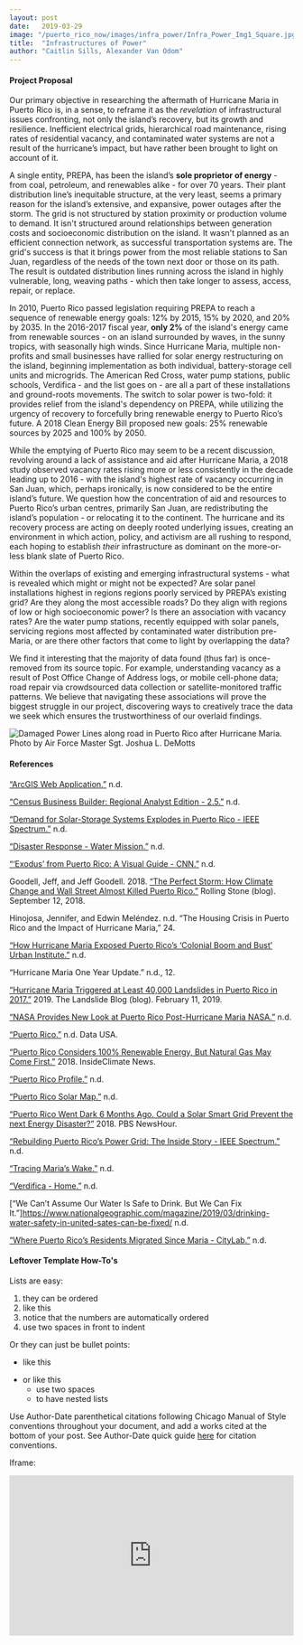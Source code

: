```yaml
---
layout: post
date:   2019-03-29
image: "/puerto_rico_now/images/infra_power/Infra_Power_Img1_Square.jpg"
title:  "Infrastructures of Power"
author: "Caitlin Sills, Alexander Van Odom"
---
```


#### Project Proposal

Our primary objective in researching the aftermath of Hurricane Maria in Puerto Rico is, in a sense, to reframe it as the *revelation* of infrastructural issues confronting, not only the island’s recovery, but its growth and resilience. Inefficient electrical grids, hierarchical road maintenance, rising rates of residential vacancy, and contaminated water systems are not a result of the hurricane’s impact, but have rather been brought to light on account of it.  

A single entity, PREPA, has been the island’s **sole proprietor of energy** - from coal, petroleum, and renewables alike - for over 70 years. Their plant distribution line’s inequitable structure, at the very least, seems a primary reason for the island’s extensive, and expansive, power outages after the storm. The grid is not structured by station proximity or production volume to demand. It isn't structured around relationships between generation costs and socioeconomic distribution on the island. It wasn't planned as an efficient connection network, as successful transportation systems are. The grid's success is that it brings power from the most reliable stations to San Juan, regardless of the needs of the town next door or those on its path. The result is outdated distribution lines running across the island in highly vulnerable, long, weaving paths - which then take longer to assess, access, repair, or replace.  

In 2010, Puerto Rico passed legislation requiring PREPA to reach a sequence of renewable energy goals: 12% by 2015, 15% by 2020, and 20% by 2035. In the 2016-2017 fiscal year, **only 2%** of the island's energy came from renewable sources - on an island surrounded by waves, in the sunny tropics, with seasonally high winds. Since Hurricane Maria, multiple non-profits and small businesses have rallied for solar energy restructuring on the island, beginning implementation as both individual, battery-storage cell units and microgrids. The American Red Cross, water pump stations, public schools, Verdifica - and the list goes on - are all a part of these installations and ground-roots movements. The switch to solar power is two-fold: it provides relief from the island's dependency on PREPA, while utilizing the urgency of recovery to forcefully bring renewable energy to Puerto Rico’s future. A 2018 Clean Energy Bill proposed new goals: 25% renewable sources by 2025 and 100% by 2050.  

While the emptying of Puerto Rico may seem to be a recent discussion, revolving around a lack of assistance and aid after Hurricane Maria, a 2018 study observed vacancy rates rising more or less consistently in the decade leading up to 2016 - with the island's highest rate of vacancy occurring in San Juan, which, perhaps ironically, is now considered to be the entire island’s future. We question how the concentration of aid and resources to Puerto Rico’s urban centres, primarily San Juan, are redistributing the island’s population - or relocating it to the continent. The hurricane and its recovery process are acting on deeply rooted underlying issues, creating an environment in which action, policy, and activism are all rushing to respond, each hoping to establish *their* infrastructure as dominant on the more-or-less blank slate of Puerto Rico.  
 
Within the overlaps of existing and emerging infrastructural systems - what is revealed which might or might not be expected? Are solar panel installations highest in regions regions poorly serviced by PREPA’s existing grid? Are they along the most accessible roads? Do they align with regions of low or high socioeconomic power? Is there an association with vacancy rates? Are the water pump stations, recently equipped with solar panels, servicing regions most affected by contaminated water distribution pre-Maria, or are there other factors that come to light by overlapping the data?  

We find it interesting that the majority of data found (thus far) is once-removed from its source topic. For example, understanding vacancy as a result of Post Office Change of Address logs, or mobile cell-phone data; road repair via crowdsourced data collection or satellite-monitored traffic patterns. We believe that navigating these associations will prove the biggest struggle in our project, discovering ways to creatively trace the data we seek which ensures the trustworthiness of our overlaid findings.  



![Damaged Power Lines along road in Puerto Rico after Hurricane Maria. Photo by Air Force Master Sgt. Joshua L. DeMotts](/puerto_rico_now/images/infra_power/Infra_Power_Img1.jpg)  

  
  
#### References

[“ArcGIS Web Application.”](https://www.arcgis.com/apps/webappviewer/index.html?id=24da7c00f59a4876989c4e7b02e0a3ab&extent=-7550145.754%2C1989803.0956%2C-7256627.5654%2C2138702.4267%2C102100) n.d.  

[“Census Business Builder: Regional Analyst Edition - 2.5.”](https://cbb.census.gov/rae/#industry0=00&geoId=72141&geoType=county&dataVariable=65&dynGeo_county=72001&dynHeader=My%20region&centerX=-7407313&centerY=2030443&level=9&view=map) n.d.  

[“Demand for Solar-Storage Systems Explodes in Puerto Rico - IEEE Spectrum.”](https://spectrum.ieee.org/energywise/energy/renewables/demand-for-solarstorage-systems-explodes-in-puerto-rico) n.d.  

[“Disaster Response - Water Mission.”](http://watermission.org/disaster-response/) n.d.  

[“‘Exodus’ from Puerto Rico: A Visual Guide - CNN.”](https://edition.cnn.com/2018/02/21/us/puerto-rico-migration-data-invs/index.html) n.d.  

Goodell, Jeff, and Jeff Goodell. 2018. [“The Perfect Storm: How Climate Change and Wall Street Almost Killed Puerto Rico.”](https://www.rollingstone.com/politics/politics-features/puerto-rico-hurricane-maria-damage-722570/) Rolling Stone (blog). September 12, 2018.  

Hinojosa, Jennifer, and Edwin Meléndez. n.d. “The Housing Crisis in Puerto Rico and the Impact of Hurricane Maria,” 24.  

[“How Hurricane Maria Exposed Puerto Rico’s ‘Colonial Boom and Bust’ Urban Institute.”](https://www.urban.org/urban-wire/how-hurricane-maria-exposed-puerto-ricos-colonial-boom-and-bust) n.d.  

“Hurricane Maria One Year Update.” n.d., 12.  

[“Hurricane Maria Triggered at Least 40,000 Landslides in Puerto Rico in 2017.”](https://blogs.agu.org/landslideblog/2019/02/11/hurricane-maria/) 2019. The Landslide Blog (blog). February 11, 2019.  

[“NASA Provides New Look at Puerto Rico Post-Hurricane Maria NASA.”](https://www.nasa.gov/feature/goddard/2018/nasa-provides-new-look-at-puerto-rico-post-hurricane-maria/) n.d.  

[“Puerto Rico.”](https://datausa.io/profile/geo/puerto-rico/#housing) n.d. Data USA.  

[“Puerto Rico Considers 100% Renewable Energy, But Natural Gas May Come First.”](https://insideclimatenews.org/news/02112018/puerto-rico-100-percent-renewable-energy-bill-natural-gas-privatization-hurricane-electric-grid-recovery) 2018. InsideClimate News.  

[“Puerto Rico Profile.”](https://www.eia.gov/state/print.php?sid=RQ) n.d.  

[“Puerto Rico Solar Map.”](https://www.puertoricosolarmap.org/) n.d.  

[“Puerto Rico Went Dark 6 Months Ago. Could a Solar Smart Grid Prevent the next Energy Disaster?”](https://www.pbs.org/newshour/science/puerto-rico-went-dark-6-months-ago-heres-how-solar-energy-may-speed-the-recovery) 2018. PBS NewsHour.  

[“Rebuilding Puerto Rico’s Power Grid: The Inside Story - IEEE Spectrum.”](https://spectrum.ieee.org/energy/policy/rebuilding-puerto-ricos-power-grid-the-inside-story) n.d.  

[“Tracing Maria’s Wake.”](https://labs.mapbox.com/bites/00381/) n.d.  

[“Verdifica - Home.”](https://www.facebook.com/verdificapsc/) n.d.  

[“We Can’t Assume Our Water Is Safe to Drink. But We Can Fix It.”]https://www.nationalgeographic.com/magazine/2019/03/drinking-water-safety-in-united-sates-can-be-fixed/ n.d.  

[“Where Puerto Rico’s Residents Migrated Since Maria - CityLab.”](https://www.citylab.com/environment/2018/05/watch-puerto-ricos-hurricane-migration-via-mobile-phone-data/559889/) n.d.  
  



#### Leftover Template How-To's

Lists are easy:
1. they can be ordered
1. like this
1. notice that the numbers are automatically ordered
  1. use two spaces in front to indent

Or they can just be bullet points:
- like this
* or like this
  - use two spaces
  - to have nested lists

Use Author-Date parenthetical citations following Chicago Manual of Style conventions throughout your document, and add a works cited at the bottom of your post. See Author-Date quick guide [here](https://www-chicagomanualofstyle-org.ezproxy.cul.columbia.edu/tools_citationguide/citation-guide-2.html) for citation conventions.  

Iframe:  

<div style="padding:56.25% 0 0 0;position:relative;"><iframe src="https://cns2141.github.io/webmap_1/" style="position:absolute;top:0;left:0;width:100%;height:100%;" frameborder="0"></iframe></div>  